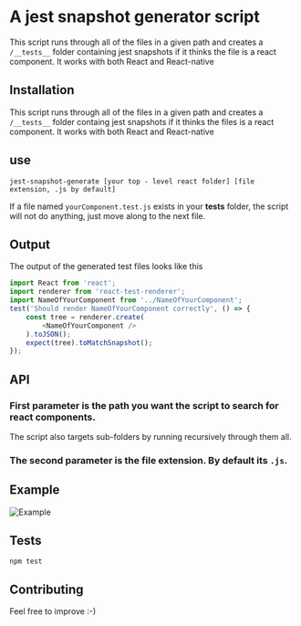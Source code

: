 # A jest snapshot generator script
This script runs through all of the files in a given path and creates a `/__tests__` folder containing jest snapshots if it thinks the file is a react component. It works with both React and React-native

## Installation
This script runs through all of the files in a given path and creates a `/__tests__` folder containg jest snapshots if it thinks the files is a react component. It works with both React and React-native

## use
`jest-snapshot-generate [your top - level react folder] [file extension, .js by default]`

If a file named `yourComponent.test.js` exists in your __tests__ folder, the script will not do anything, just move along to the next file. 

## Output

The output of the generated test files looks like this

```javascript
import React from 'react';
import renderer from 'react-test-renderer';
import NameOfYourComponent from '../NameOfYourComponent';
test('Should render NameOfYourComponent correctly', () => {
    const tree = renderer.create(
        <NameOfYourComponent />
    ).toJSON();
    expect(tree).toMatchSnapshot();
});
```

## API
### First parameter is the path you want the script to search for react components.
The script also targets sub-folders by running recursively through them all.
### The second parameter is the file extension. By default its `.js`.

## Example

![Example](https://cl.ly/1I0p393i2611/Dec-09-2016%2011-28-37.gif)

## Tests
`npm test`

## Contributing
Feel free to improve :-)
